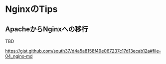 # NginxのTips

## ApacheからNginxへの移行
 TBD

https://gist.github.com/south37/d4a5a8158f49e067237c17d13ecab12a#file-04_nginx-md
